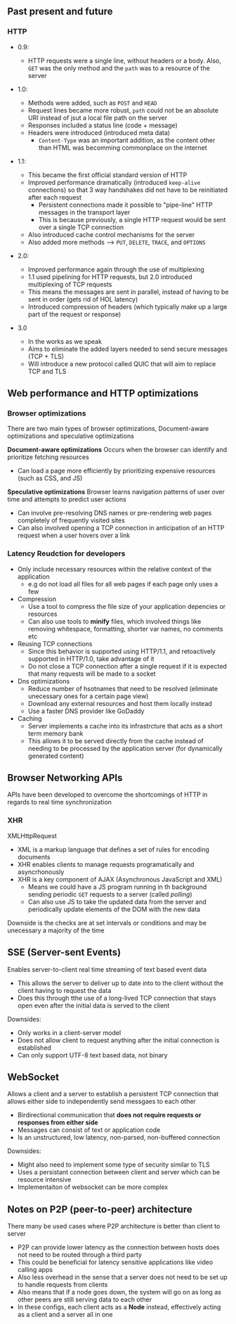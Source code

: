 ## Past present and future ##
### HTTP ###
- 0.9:
  - HTTP requests were a single line, without headers or a body. Also, `GET` was the only method and the `path` was to a resource of the server
- 1.0:
  - Methods were added, such as `POST` and `HEAD`
  - Request lines became more robust, `path` could not be an absolute URI instead of jsut a local file path on the server
  - Responses included a status line (code + message)
  - Headers were introduced (introduced meta data)
    - `Content-Type` was an important addition, as the content other than HTML was becomming commonplace on the internet

- 1.1:
  - This became the first official standard version of HTTP
  - Improved performance dramatically (introduced `keep-alive` connections) so that 3 way handshakes did not have to be reinitiated after each request
    - Persistent connections made it possible to "pipe-line" HTTP messages in the transport layer
    - This is because previously, a single HTTP request would be sent over a single TCP connection
  - Also introduced cache control mechanisms for the server
  - Also added more methods --> `PUT`, `DELETE`, `TRACE`, and `OPTIONS`
- 2.0:
  - Improved performance again through the use of multiplexing
  - 1.1 used pipelining for HTTP requests, but 2.0 introduced multiplexing of TCP requests
  - This means the messages are sent in parallel, instead of having to be sent in order (gets rid of HOL latency)
  - Introduced compression of headers (which typically make up a large part of the request or response)
- 3.0
  - In the works as we speak
  - Aims to eliminate the added layers needed to send secure messages (TCP + TLS)
  - Will introduce a new protocol called QUIC that will aim to replace TCP and TLS

## Web performance and HTTP optimizations ##
### Browser optimizations ###
There are two main types of browser optimizations, Document-aware optimizations and speculative optimizations

**Document-aware optimizations**
Occurs when the browser can identify and prioritize fetching resources
- Can load a page more efficiently by prioritizing expensive resources (such as CSS, and JS)

**Speculative optimizations**
Browser learns navigation patterns of user over time and attempts to predict user actions
- Can involve pre-resolving DNS names or pre-rendering web pages completely of frequently visited sites
- Can also involved opening a TCP connection in anticipation of an HTTP request when a user hovers over a link

### Latency Reudction for developers ###
- Only include necessary resources within the relative context of the application
  - e.g do not load all files for all web pages if each page only uses a few
- Compression
  - Use a tool to compress the file size of your application depencies or resources
  - Can also use tools to **minify** files, which involved things like removing whitespace, formatting, shorter var names, no comments etc
- Reusing TCP connections
  - Since this behavior is supported using HTTP/1.1, and retoactively supported in HTTP/1.0, take advantage of it
  - Do not close a TCP connection after a single request if it is expected that many requests will be made to a socket
- Dns optimizations
  - Reduce number of hsotnames that need to be resolved (eliminate unecessary ones for a certain page view)
  - Download any external resources and host them locally instead
  - Use a faster DNS provider like GoDaddy
 - Caching
   - Server implements a cache into its infrastrcture that acts as a short term memory bank
   - This allows it to be served directly from the cache instead of needing to be processed by the application server (for dynamically generated content)

## Browser Networking APIs ##
APIs have been developed to overcome the shortcomings of HTTP in regards to real time synchronization
### XHR ###
XMLHttpRequest
- XML is a markup language that defines a set of rules for encoding documents
- XHR enables clients to manage requests programatically and asyncrhonously
- XHR is a key component of AJAX (Asynchronous JavaScript and XML)
  - Means we could have a JS program running in th background sending periodic `GET` requests to a server (called _polling_)
  - Can also use JS to take the updated data from the server and periodically update elements of the DOM with the new data

Downside is the checks are at set intervals or conditions and may be unecessary a majority of the time

## SSE (Server-sent Events) ##
Enables server-to-client real time streaming of text based event data
- This allows the server to deliver up to date into to the client without the client having to request the data
- Does this through tthe use of a long-lived TCP connection that stays open even after the initial data is served to the client

Downsides:
- Only works in a client-server model
- Does not allow client to request anything after the initial connection is established
- Can only support UTF-8 text based data, not binary

## WebSocket ##
Allows a client and a server to establish a persistent TCP connection that allows either side to independently send messgaes to each other
- Birdirectional communication that **does not require requests or responses from either side**
- Messages can consist of text or application code
- Is an unstructured, low latency, non-parsed, non-buffered connection

Downsides:
- Might also need to implement some type of security similar to TLS
- Uses a persistant connection between client and server which can be resource intensive
- Implementaiton of websocket can be more complex

## Notes on P2P (peer-to-peer) architecture ##
There many be used cases where P2P architecture is better than client to server
- P2P can provide lower latency as the connection between hosts does not need to be routed through a third party
- This could be beneficial for latency sensitive applications like video calling apps
- Also less overhead in the sense that a server does not need to be set up to handle requests from clients
- Also means that if a node goes down, the system will go on as long as other peers are still serving data to each other
- In these configs, each client acts as a **Node** instead, effectively acting as a client and a server all in one
